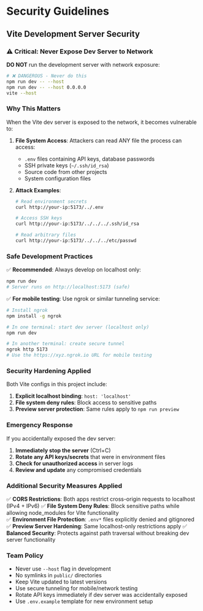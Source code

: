 # Security Guidelines

## Vite Development Server Security

### ⚠️ Critical: Never Expose Dev Server to Network

**DO NOT** run the development server with network exposure:
```bash
# ❌ DANGEROUS - Never do this
npm run dev -- --host
npm run dev -- --host 0.0.0.0
vite --host
```

### Why This Matters

When the Vite dev server is exposed to the network, it becomes vulnerable to:

1. **File System Access**: Attackers can read ANY file the process can access:
   - `.env` files containing API keys, database passwords
   - SSH private keys (`~/.ssh/id_rsa`)
   - Source code from other projects
   - System configuration files

2. **Attack Examples**:
   ```bash
   # Read environment secrets
   curl http://your-ip:5173/../.env
   
   # Access SSH keys
   curl http://your-ip:5173/../../../.ssh/id_rsa
   
   # Read arbitrary files
   curl http://your-ip:5173/../../../etc/passwd
   ```

### Safe Development Practices

✅ **Recommended**: Always develop on localhost only:
```bash
npm run dev
# Server runs on http://localhost:5173 (safe)
```

✅ **For mobile testing**: Use ngrok or similar tunneling service:
```bash
# Install ngrok
npm install -g ngrok

# In one terminal: start dev server (localhost only)
npm run dev

# In another terminal: create secure tunnel
ngrok http 5173
# Use the https://xyz.ngrok.io URL for mobile testing
```

### Security Hardening Applied

Both Vite configs in this project include:

1. **Explicit localhost binding**: `host: 'localhost'`
2. **File system deny rules**: Block access to sensitive paths
3. **Preview server protection**: Same rules apply to `npm run preview`

### Emergency Response

If you accidentally exposed the dev server:
1. **Immediately stop the server** (Ctrl+C)
2. **Rotate any API keys/secrets** that were in environment files
3. **Check for unauthorized access** in server logs
4. **Review and update** any compromised credentials

### Additional Security Measures Applied

✅ **CORS Restrictions**: Both apps restrict cross-origin requests to localhost (IPv4 + IPv6)
✅ **File System Deny Rules**: Block sensitive paths while allowing node_modules for Vite functionality  
✅ **Environment File Protection**: `.env*` files explicitly denied and gitignored
✅ **Preview Server Hardening**: Same localhost-only restrictions apply
✅ **Balanced Security**: Protects against path traversal without breaking dev server functionality

### Team Policy

- Never use `--host` flag in development
- No symlinks in `public/` directories  
- Keep Vite updated to latest versions
- Use secure tunneling for mobile/network testing
- Rotate API keys immediately if dev server was accidentally exposed
- Use `.env.example` template for new environment setup
